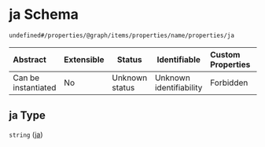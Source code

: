 # ja Schema

```txt
undefined#/properties/@graph/items/properties/name/properties/ja
```




| Abstract            | Extensible | Status         | Identifiable            | Custom Properties | Additional Properties | Access Restrictions | Defined In                                                                      |
| :------------------ | ---------- | -------------- | ----------------------- | :---------------- | --------------------- | ------------------- | ------------------------------------------------------------------------------- |
| Can be instantiated | No         | Unknown status | Unknown identifiability | Forbidden         | Allowed               | none                | [ndl-isil.schema.json\*](../../out/ndl-isil.schema.json "open original schema") |

## ja Type

`string` ([ja](ndl-isil-properties-json-ld-graph-organization-properties-name-properties-ja.md))
